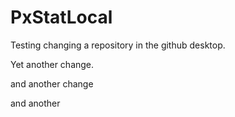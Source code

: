 # PxStatLocal

Testing changing a repository in the github desktop.

Yet another change.

and another change

and another
